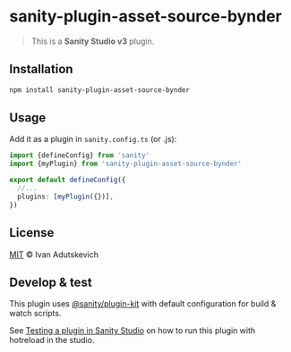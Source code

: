 # sanity-plugin-asset-source-bynder

> This is a **Sanity Studio v3** plugin.

## Installation

```sh
npm install sanity-plugin-asset-source-bynder
```

## Usage

Add it as a plugin in `sanity.config.ts` (or .js):

```ts
import {defineConfig} from 'sanity'
import {myPlugin} from 'sanity-plugin-asset-source-bynder'

export default defineConfig({
  //...
  plugins: [myPlugin({})],
})
```

## License

[MIT](LICENSE) © Ivan Adutskevich

## Develop & test

This plugin uses [@sanity/plugin-kit](https://github.com/sanity-io/plugin-kit)
with default configuration for build & watch scripts.

See [Testing a plugin in Sanity Studio](https://github.com/sanity-io/plugin-kit#testing-a-plugin-in-sanity-studio)
on how to run this plugin with hotreload in the studio.

